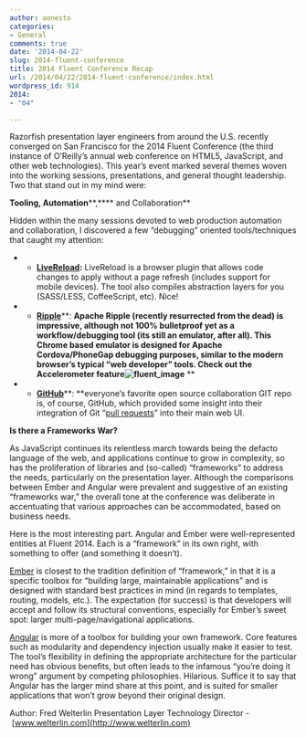 ```yaml
---
author: aonesto
categories:
- General
comments: true
date: '2014-04-22'
slug: 2014-fluent-conference
title: 2014 Fluent Conference Recap
url: /2014/04/22/2014-fluent-conference/index.html
wordpress_id: 914
2014:
- "04"

---
```



Razorfish presentation layer engineers from around the U.S. recently converged on San Francisco for the 2014 Fluent Conference (the third instance of O’Reilly’s annual web conference on HTML5, JavaScript, and other web technologies). This year’s event marked several themes woven into the working sessions, presentations, and general thought leadership. Two that stand out in my mind were:

**Tooling, Automation****,**** and Collaboration**

Hidden within the many sessions devoted to web production automation and collaboration, I discovered a few “debugging” oriented tools/techniques that caught my attention:



	
  * - [**LiveReload**](http://livereload.com/)**:** LiveReload is a browser plugin that allows code changes to apply without a page refresh (includes support for mobile devices). The tool also compiles abstraction layers for you (SASS/LESS, CoffeeScript, etc). Nice!

	
  * - [**Ripple**](http://ripple.incubator.apache.org/)**: **Apache Ripple (recently resurrected from the dead) is impressive, although not 100% bulletproof yet as a workflow/debugging tool (its still an emulator, after all). This Chrome based emulator is designed for Apache Cordova/PhoneGap debugging purposes, similar to the modern browser’s typical “web developer” tools. Check out the Accelerometer feature![![fluent_image](/uploads/2014/04/fluent_image-300x246.jpg)](/uploads/2014/04/fluent_image.jpg)** **



	
  * - [**GitHub**](https://github.com/)**: **everyone’s favorite open source collaboration GIT repo is, of course, GitHub, which provided some insight into their integration of Git “[pull requests](https://help.github.com/articles/using-pull-requests)” into their main web UI.


**Is there a Frameworks War?**

As JavaScript continues its relentless march towards being the defacto language of the web, and applications continue to grow in complexity, so has the proliferation of libraries and (so-called) “frameworks” to address the needs, particularly on the presentation layer. Although the comparisons between Ember and Angular were prevalent and suggestive of an existing “frameworks war,” the overall tone at the conference was deliberate in accentuating that various approaches can be accommodated, based on business needs.

Here is the most interesting part. Angular and Ember were well-represented entities at Fluent 2014. Each is a “framework” in its own right, with something to offer (and something it doesn’t).

[Ember](http://emberjs.com/) is closest to the tradition definition of “framework,” in that it is a specific toolbox for “building large, maintainable applications” and is designed with standard best practices in mind (in regards to templates, routing, models, etc.). The expectation (for success) is that developers will accept and follow its structural conventions, especially for Ember’s sweet spot: larger multi-page/navigational applications.

[Angular](http://angularjs.org/) is more of a toolbox for building your own framework. Core features such as modularity and dependency injection usually make it easier to test. The tool’s flexibility in defining the appropriate architecture for the particular need has obvious benefits, but often leads to the infamous “you’re doing it wrong” argument by competing philosophies. Hilarious. Suffice it to say that Angular has the larger mind share at this point, and is suited for smaller applications that won’t grow beyond their original design.

Author: Fred Welterlin Presentation Layer Technology Director - [www.welterlin.com](http://www.welterlin.com)




